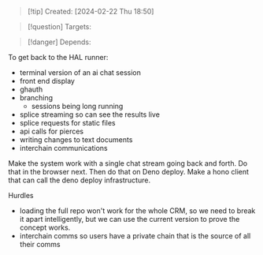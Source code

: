 
>[!tip] Created: [2024-02-22 Thu 18:50]

>[!question] Targets: 

>[!danger] Depends: 

To get back to the HAL runner:
- terminal version of an ai chat session
- front end display
- ghauth
- branching
	- sessions being long running
- splice streaming so can see the results live
- splice requests for static files
- api calls for pierces
- writing changes to text documents
- interchain communications


Make the system work with a single chat stream going back and forth.
Do that in the browser next.
Then do that on Deno deploy.
Make a hono client that can call the deno deploy infrastructure.

Hurdles
- loading the full repo won't work for the whole CRM, so we need to break it apart intelligently, but we can use the current version to prove the concept works.
- interchain comms so users have a private chain that is the source of all their comms